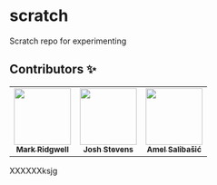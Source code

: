 # scratch

Scratch repo for experimenting

## Contributors ✨


<!-- ALL-CONTRIBUTORS-LIST:START - Do not remove or modify this section -->
<!-- prettier-ignore-start -->
<!-- markdownlint-disable -->
<table>
  <tr>
    <td align="center"><a href="https://www.markridgwell.com/"><img src="https://avatars0.githubusercontent.com/u/1020430?v=4" width="100px;" alt=""/><br /><sub><b>Mark Ridgwell</b></sub></a></td>
    <td align="center"><a href="https://www.joshstevens.io"><img src="https://avatars0.githubusercontent.com/u/18472422?v=4" width="100px;" alt=""/><br /><sub><b>Josh Stevens</b></sub></a></td>
    <td align="center"><a href="https://funfair.io"><img src="https://avatars2.githubusercontent.com/u/3589518?v=4" width="100px;" alt=""/><br /><sub><b>Amel Salibašić</b></sub></a></td>
  </tr>
</table>

<!-- markdownlint-enable -->
<!-- prettier-ignore-end -->
<!-- ALL-CONTRIBUTORS-LIST:END -->

XXXXXXksjg